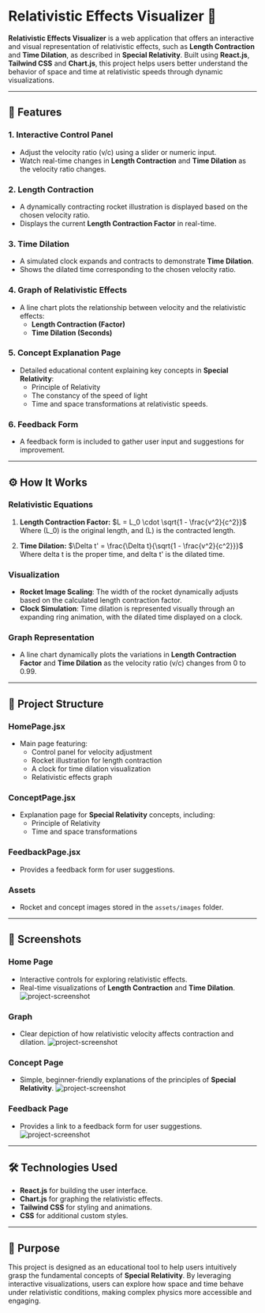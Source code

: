 # Relativistic Effects Visualizer 🚀

**Relativistic Effects Visualizer** is a web application that offers an interactive and visual representation of relativistic effects, such as **Length Contraction** and **Time Dilation**, as described in **Special Relativity**. Built using **React.js**, **Tailwind CSS** and **Chart.js**, this project helps users better understand the behavior of space and time at relativistic speeds through dynamic visualizations.

---

## 🌟 Features

### 1. **Interactive Control Panel**
- Adjust the velocity ratio \(v/c\) using a slider or numeric input.
- Watch real-time changes in **Length Contraction** and **Time Dilation** as the velocity ratio changes.

### 2. **Length Contraction**
- A dynamically contracting rocket illustration is displayed based on the chosen velocity ratio.
- Displays the current **Length Contraction Factor** in real-time.

### 3. **Time Dilation**
- A simulated clock expands and contracts to demonstrate **Time Dilation**.
- Shows the dilated time corresponding to the chosen velocity ratio.

### 4. **Graph of Relativistic Effects**
- A line chart plots the relationship between velocity and the relativistic effects:
  - **Length Contraction (Factor)**
  - **Time Dilation (Seconds)**

### 5. **Concept Explanation Page**
- Detailed educational content explaining key concepts in **Special Relativity**:
  - Principle of Relativity
  - The constancy of the speed of light
  - Time and space transformations at relativistic speeds.

### 6. **Feedback Form**
- A feedback form is included to gather user input and suggestions for improvement.

---

## ⚙️ How It Works

### **Relativistic Equations**

1. **Length Contraction Factor:**
   $L = L_0 \cdot \sqrt{1 - \frac{v^2}{c^2}}$
   Where \(L_0\) is the original length, and \(L\) is the contracted length.

2. **Time Dilation:**
   $\Delta t' = \frac{\Delta t}{\sqrt{1 - \frac{v^2}{c^2}}}$
   Where delta t is the proper time, and delta t' is the dilated time.

### **Visualization**
- **Rocket Image Scaling**: The width of the rocket dynamically adjusts based on the calculated length contraction factor.
- **Clock Simulation**: Time dilation is represented visually through an expanding ring animation, with the dilated time displayed on a clock.

### **Graph Representation**
- A line chart dynamically plots the variations in **Length Contraction Factor** and **Time Dilation** as the velocity ratio \(v/c\) changes from 0 to 0.99.

---

## 📂 Project Structure

### **HomePage.jsx**
- Main page featuring:
  - Control panel for velocity adjustment
  - Rocket illustration for length contraction
  - A clock for time dilation visualization
  - Relativistic effects graph

### **ConceptPage.jsx**
- Explanation page for **Special Relativity** concepts, including:
  - Principle of Relativity
  - Time and space transformations

### **FeedbackPage.jsx**
- Provides a feedback form for user suggestions.

### **Assets**
- Rocket and concept images stored in the `assets/images` folder.

---

## 📸 Screenshots

### **Home Page**
- Interactive controls for exploring relativistic effects.
- Real-time visualizations of **Length Contraction** and **Time Dilation**.
![project-screenshot](https://i.imgur.com/TULZkdl.png)

### **Graph**
- Clear depiction of how relativistic velocity affects contraction and dilation.
![project-screenshot](https://i.imgur.com/QebfzhE.png)

### **Concept Page**
- Simple, beginner-friendly explanations of the principles of **Special Relativity**.
![project-screenshot](https://i.imgur.com/0K9Tjje.png)

### **Feedback Page**
- Provides a link to a feedback form for user suggestions.
![project-screenshot](https://i.imgur.com/hzbtmv0.png)

---

## 🛠️ Technologies Used
- **React.js** for building the user interface.
- **Chart.js** for graphing the relativistic effects.
- **Tailwind CSS** for styling and animations.
- **CSS** for additional custom styles.

---

## 🎯 Purpose
This project is designed as an educational tool to help users intuitively grasp the fundamental concepts of **Special Relativity**. By leveraging interactive visualizations, users can explore how space and time behave under relativistic conditions, making complex physics more accessible and engaging.